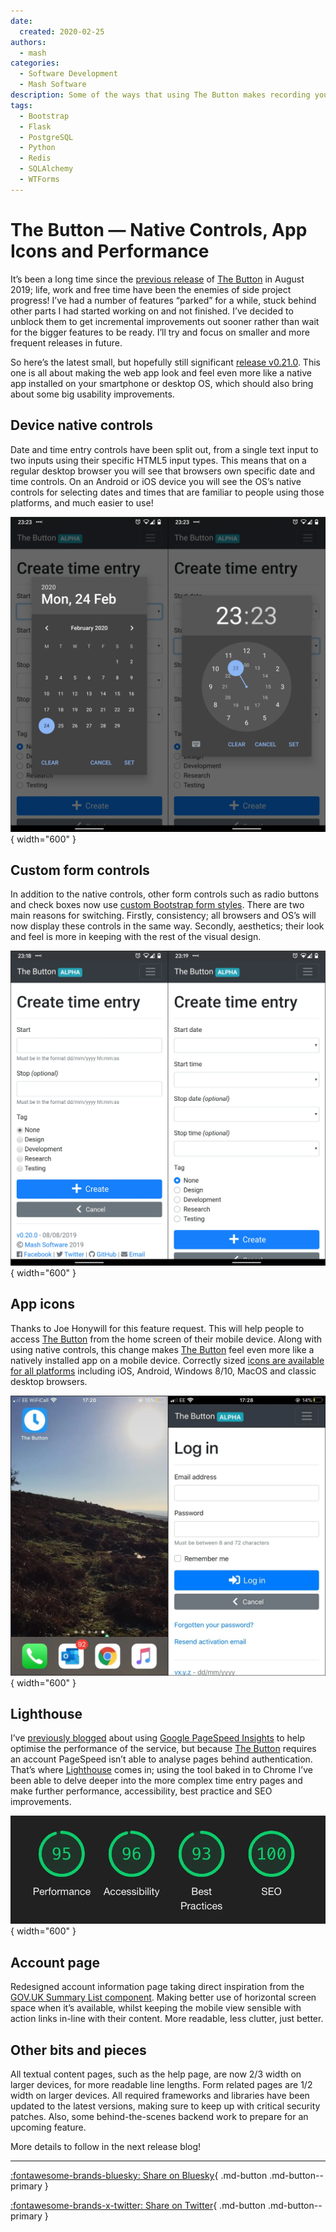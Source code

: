 ```yaml
---
date:
  created: 2020-02-25
authors:
  - mash
categories:
  - Software Development
  - Mash Software
description: Some of the ways that using The Button makes recording your time simpler, easier and quicker.
tags:
  - Bootstrap
  - Flask
  - PostgreSQL
  - Python
  - Redis
  - SQLAlchemy
  - WTForms
---
```


# The Button — Native Controls, App Icons and Performance

It’s been a long time since the [previous release](mash-button-tags.md) of [The Button](https://time-tracker.mashsoftware.com/) in August 2019; life, work and free time have been the enemies of side project progress! I’ve had a number of features “parked” for a while, stuck behind other parts I had started working on and not finished. I’ve decided to unblock them to get incremental improvements out sooner rather than wait for the bigger features to be ready. I’ll try and focus on smaller and more frequent releases in future.

<!-- more -->

So here’s the latest small, but hopefully still significant [release v0.21.0](https://github.com/MashSoftware/the-button/releases/tag/v0.21.0). This one is all about making the web app look and feel even more like a native app installed on your smartphone or desktop OS, which should also bring about some big usability improvements.

## Device native controls

Date and time entry controls have been split out, from a single text input to two inputs using their specific HTML5 input types. This means that on a regular desktop browser you will see that browsers own specific date and time controls. On an Android or iOS device you will see the OS’s native controls for selecting dates and times that are familiar to people using those platforms, and much easier to use!

![Android native date and time input controls](../../assets/images/button-native-1.png){ width="600" }

## Custom form controls

In addition to the native controls, other form controls such as radio buttons and check boxes now use [custom Bootstrap form styles](https://getbootstrap.com/docs/4.4/components/forms/#custom-forms). There are two main reasons for switching. Firstly, consistency; all browsers and OS’s will now display these controls in the same way. Secondly, aesthetics; their look and feel is more in keeping with the rest of the visual design.

![Before and after custom radio buttons](../../assets/images/button-native-2.png){ width="600" }

## App icons

Thanks to Joe Honywill for this feature request. This will help people to access [The Button](https://time-tracker.mashsoftware.com/) from the home screen of their mobile device. Along with using native controls, this change makes [The Button](https://time-tracker.mashsoftware.com/) feel even more like a natively installed app on a mobile device. Correctly sized [icons are available for all platforms](https://realfavicongenerator.net/favicon_checker?protocol=https&site=mash-the-button.herokuapp.com) including iOS, Android, Windows 8/10, MacOS and classic desktop browsers.

![iOS home screen icon and app running](../../assets/images/button-native-3.png){ width="600" }

## Lighthouse

I’ve [previously blogged](mash-button-intro.md) about using [Google PageSpeed Insights](https://developers.google.com/speed/pagespeed/insights/) to help optimise the performance of the service, but because [The Button](https://time-tracker.mashsoftware.com/) requires an account PageSpeed isn’t able to analyse pages behind authentication. That’s where [Lighthouse](https://developers.google.com/web/tools/lighthouse/) comes in; using the tool baked in to Chrome I’ve been able to delve deeper into the more complex time entry pages and make further performance, accessibility, best practice and SEO improvements.

![Latest audit results using Google Lighthouse](../../assets/images/button-native-4.png){ width="600" }

## Account page

Redesigned account information page taking direct inspiration from the [GOV.UK Summary List component](https://design-system.service.gov.uk/components/summary-list/). Making better use of horizontal screen space when it’s available, whilst keeping the mobile view sensible with action links in-line with their content. More readable, less clutter, just better.

## Other bits and pieces

All textual content pages, such as the help page, are now 2/3 width on larger devices, for more readable line lengths. Form related pages are 1/2 width on larger devices. All required frameworks and libraries have been updated to the latest versions, making sure to keep up with critical security patches. Also, some behind-the-scenes backend work to prepare for an upcoming feature.

More details to follow in the next release blog!

---

[:fontawesome-brands-bluesky: Share on Bluesky](https://bsky.app/intent/compose?){ .md-button .md-button--primary }

[:fontawesome-brands-x-twitter: Share on Twitter](https://twitter.com/intent/tweet?){ .md-button .md-button--primary }
